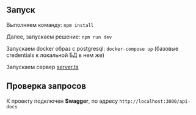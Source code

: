 ## Запуск

Выполняем команду: `npm install`

Далее, запускаем решение: `npm run dev`

Запускаем docker образ c postgresql: `docker-compose up` (базовые credentials к локальной БД в нем же)

Запускаем сервер [server.ts](src/server.ts)

## Проверка запросов
К проекту подключен **Swagger**, по адресу `http://localhost:3000/api-docs`
